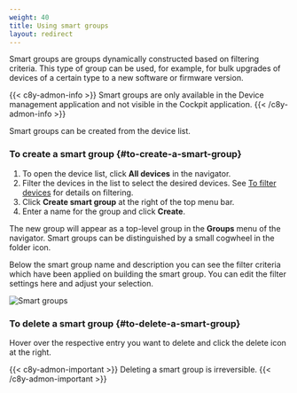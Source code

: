 ```yaml
---
weight: 40
title: Using smart groups
layout: redirect
---
```


Smart groups are groups dynamically constructed based on filtering criteria. This type of group can be used, for example, for bulk upgrades of devices of a certain type to a new software or firmware version.

{{< c8y-admon-info >}}
Smart groups are only available in the Device management application and not visible in the Cockpit application.
{{< /c8y-admon-info >}}

Smart groups can be created from the device list.

### To create a smart group {#to-create-a-smart-group}

1. To open the device list, click **All devices** in the navigator.
2. Filter the devices in the list to select the desired devices. See [To filter devices](/device-management-application/viewing-all-devices/#to-filter-devices) for details on filtering.
3. Click **Create smart group** at the right of the top menu bar.
4. Enter a name for the group and click **Create**.

The new group will appear as a top-level group in the **Groups** menu of the navigator. Smart groups can be distinguished by a small cogwheel in the folder icon.

Below the smart group name and description you can see the filter criteria which have been applied on building the smart group. You can edit the filter settings here and adjust your selection.

![Smart groups](/images/users-guide/DeviceManagement/devmgmt-groups-smartgroups-filter.png)


### To delete a smart group {#to-delete-a-smart-group}

Hover over the respective entry you want to delete and click the delete icon at the right.

{{< c8y-admon-important >}}
Deleting a smart group is irreversible.
{{< /c8y-admon-important >}}
